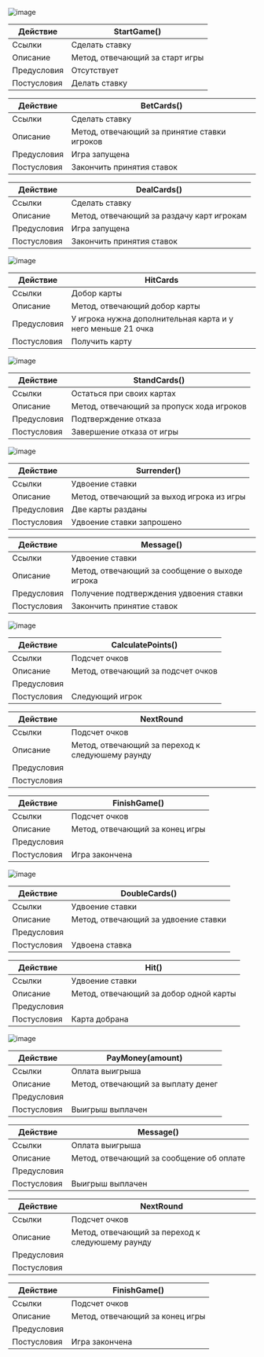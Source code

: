 ![image](https://github.com/bashkov-01/rtippo/assets/52044554/76594548-5369-4dfc-b4d4-63263705b11b)




| Действие       | StartGame()          | 
|----------------|----------------------|
| Ссылки         | Сделать ставку       | 
| Описание       | Метод, отвечающий за старт игры |
| Предусловия    | Отсутствует          |
| Постусловия    | Делать ставку        |


| Действие       | BetCards()           | 
|----------------|----------------------|
| Ссылки         | Сделать ставку       |
| Описание       | Метод, отвечающий за принятие ставки игроков |
| Предусловия    | Игра запущена        |
| Постусловия    | Закончить принятия ставок |


| Действие       | DealCards()              | 
|----------------|----------------------|
| Ссылки         | Сделать ставку       | 
| Описание       | Метод, отвечающий за раздачу карт игрокам |
| Предусловия    | Игра запущена        |
| Постусловия    | Закончить принятия ставок |



![image](https://github.com/bashkov-01/rtippo/assets/52044554/d78c702b-3150-4f60-b99f-9eb876690b55)



| Действие             | HitCards                 |
|----------------------|-----------------------------|
| Ссылки               | Добор карты                 |
| Описание             | Метод, отвечающий добор карты |
| Предусловия          | У игрока нужна дополнительная карта и у него меньше 21 очка |
| Постусловия          | Получить карту              |


![image](https://github.com/bashkov-01/rtippo/assets/52044554/66d90cfe-b17a-4a04-a2ac-970f372bd319)




| Действие             | StandCards()                 |
|----------------------|-----------------------------------|
| Ссылки               | Остаться при своих картах                    |
| Описание             | Метод, отвечающий за пропуск хода игроков |
| Предусловия          | Подтверждение отказа              |
| Постусловия          | Завершение отказа от игры         |


![image](https://github.com/bashkov-01/rtippo/assets/52044554/b8be4aa1-59a0-43dd-a844-34693d85d6bd)


| Действие             | Surrender()                   |
|----------------------|-------------------------------|
| Ссылки               | Удвоение ставки               |
| Описание             | Метод, отвечающий за выход игрока из игры |
| Предусловия          | Две карты разданы             |
| Постусловия          | Удвоение ставки запрошено     |



| Действие             | Message()                                  |
|----------------------|--------------------------------------------|
| Ссылки               | Удвоение ставки                            |
| Описание             | Метод, отвечающий за сообщение о выходе игрока           |
| Предусловия          | Получение подтверждения удвоения ставки    |
| Постусловия          | Закончить принятие ставок                  |





![image](https://github.com/bashkov-01/rtippo/assets/52044554/c8386add-b3fe-4b05-8bbe-44f6c5c5f882)






| Действие             | CalculatePoints()         |
|----------------------|--------------------|
| Ссылки               | Подсчет очков       |
| Описание             | Метод, отвечающий за подсчет очков |
| Предусловия          |                      |
| Постусловия          | Следующий игрок      |


| Действие             | NextRound         |
|----------------------|--------------------|
| Ссылки               | Подсчет очков       |
| Описание             | Метод, отвечающий за переход к следуюшему раунду |
| Предусловия          |                      |
| Постусловия          |       |


| Действие             | FinishGame()         |
|----------------------|--------------------|
| Ссылки               | Подсчет очков       |
| Описание             | Метод, отвечающий за конец игры |
| Предусловия          |                      |
| Постусловия          |   Игра закончена    |



![image](https://github.com/bashkov-01/rtippo/assets/52044554/c0b0e730-e679-410a-889f-0d85c4009197)





| Действие             |    DoubleCards() |
|----------------------|----------------------|
| Ссылки               | Удвоение ставки        |
| Описание             | Метод, отвечающий за удвоение ставки |
| Предусловия          |                      |
| Постусловия          | Удвоена ставка |



| Действие             |    Hit() |
|----------------------|----------------------|
| Ссылки               | Удвоение ставки        |
| Описание             | Метод, отвечающий за добор одной карты |
| Предусловия          |                      |
| Постусловия          | Карта добрана |



![image](https://github.com/bashkov-01/rtippo/assets/52044554/ca4412ab-1c23-407b-8a0b-b5b4f1f44622)





| Действие             | PayMoney(amount)    |
|----------------------|---------------------|
| Ссылки               | Оплата выигрыша     |
| Описание             | Метод, отвечающий за выплату денег |
| Предусловия          |                     |
| Постусловия          | Выигрыш выплачен    |



| Действие             | Message()    |
|----------------------|---------------------|
| Ссылки               | Оплата выигрыша     |
| Описание             | Метод, отвечающий за сообщение об оплате |
| Предусловия          |                     |
| Постусловия          | Выигрыш выплачен    |


| Действие             | NextRound         |
|----------------------|--------------------|
| Ссылки               | Подсчет очков       |
| Описание             | Метод, отвечающий за переход к следуюшему раунду |
| Предусловия          |                      |
| Постусловия          |       |


| Действие             | FinishGame()         |
|----------------------|--------------------|
| Ссылки               | Подсчет очков       |
| Описание             | Метод, отвечающий за конец игры |
| Предусловия          |                      |
| Постусловия          |   Игра закончена    |
